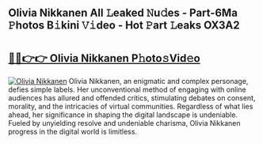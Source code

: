 ## Olivia Nikkanen All 𝙻eaked 𝙽u𝚍es - Part-6Ma 𝙿hotos B𝚒kini 𝚅𝚒deo - Hot 𝙿art 𝙻eaks OX3A2

# <h2><a href="http://ld0iaw.urlbe.top/?page=Olivia+Nikkanen">🔗🔗👉👉 Olivia Nikkanen P𝚑oto𝚜Vid𝚎o</a></h2>

[![Olivia Nikkanen](https://i.imgur.com/eBuTRDB.gif)](http://ld0iaw.urlbe.top/?page=Olivia+Nikkanen)
Olivia Nikkanen, an enigmatic and complex personage, defies simple labels. Her unconventional method of engaging with online audiences has allured and offended critics, stimulating debates on consent, morality, and the intricacies of virtual communities. Regardless of what lies ahead, her significance in shaping the digital landscape is undeniable. Fueled by unyielding resolve and undeniable charisma, Olivia Nikkanen progress in the digital world is limitless.
